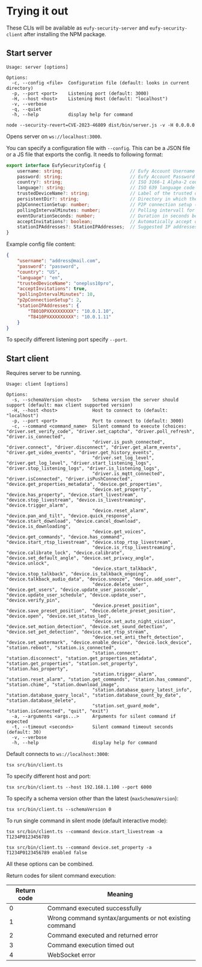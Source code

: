 # Trying it out

These CLIs will be available as `eufy-security-server` and `eufy-security-client` after installing the NPM package.

## Start server

```shell
Usage: server [options]

Options:
  -c, --config <file>  Configuration file (default: looks in current directory)
  -p, --port <port>    Listening port (default: 3000)
  -H, --host <host>    Listening Host (default: "localhost")
  -v, --verbose
  -q, --quiet
  -h, --help           display help for command
```

```shell
node --security-revert=CVE-2023-46809 dist/bin/server.js -v -H 0.0.0.0
```

Opens server on `ws://localhost:3000`.

You can specify a configuration file with `--config`. This can be a JSON file or a JS file that exports the config. It needs to following format:

```ts
export interface EufySecurityConfig {
    username: string;                         // Eufy Account Username (required)
    password: string;                         // Eufy Account Password (required)
    country?: string;                         // ISO 3166-1 Alpha-2 country code (default: US)
    language?: string;                        // ISO 639 language code (default: en)
    trustedDeviceName?: string;               // Label of the trusted devices (viewable with 2fa activated in Eufy App; default: eufyclient)
    persistentDir?: string;                   // Directory in which the persistent information is saved (default: module path)
    p2pConnectionSetup: number;               // P2P connection setup (default: 2 ; Quickest connection)
    pollingIntervalMinutes: number;           // Polling intervall for data refresh from Eufy Cloud (default: 10 min.)
    eventDurationSeconds: number;             // Duration in seconds before an event is reset E.g. motion event (default: 10 sec.)
    acceptInvitations?: boolean;              // Automatically accept device invitations (default: false)
    stationIPAddresses?: StationIPAddresses;  // Suggested IP addresses for a stations (default: unset)
}
```

Example config file content:

```json
{
    "username": "address@mail.com",
    "password": "password",
    "country": "US",
    "language": "en",
    "trustedDeviceName": "oneplus10pro",
    "acceptInvitations": true,
    "pollingIntervalMinutes": 10,
    "p2pConnectionSetup": 2,
    "stationIPAddresses": {
        "T8010PXXXXXXXXXX": "10.0.1.10",
        "T8410PXXXXXXXXXX": "10.0.1.11"
    }
}
```

To specify different listening port specify `--port`.

## Start client

Requires server to be running.

```shell
Usage: client [options]

Options:
  -s, --schemaVersion <host>    Schema version the server should support (default: max client supported version)
  -H, --host <host>             Host to connect to (default: "localhost")
  -p, --port <port>             Port to connect to (default: 3000)
  -c, --command <command_name>  Silent command to execute (choices: "driver.set_verify_code", "driver.set_captcha", "driver.poll_refresh", "driver.is_connected",
                                "driver.is_push_connected", "driver.connect", "driver.disconnect", "driver.get_alarm_events", "driver.get_video_events", "driver.get_history_events",
                                "driver.set_log_level", "driver.get_log_level", "driver.start_listening_logs", "driver.stop_listening_logs", "driver.is_listening_logs",
                                "driver.is_mqtt_connected", "driver.isConnected", "driver.isPushConnected", "device.get_properties_metadata", "device.get_properties",
                                "device.set_property", "device.has_property", "device.start_livestream", "device.stop_livestream", "device.is_livestreaming", "device.trigger_alarm",
                                "device.reset_alarm", "device.pan_and_tilt", "device.quick_response", "device.start_download", "device.cancel_download", "device.is_downloading",
                                "device.get_voices", "device.get_commands", "device.has_command", "device.start_rtsp_livestream", "device.stop_rtsp_livestream",
                                "device.is_rtsp_livestreaming", "device.calibrate_lock", "device.calibrate", "device.set_default_angle", "device.set_privacy_angle", "device.unlock",
                                "device.start_talkback", "device.stop_talkback", "device.is_talkback_ongoing", "device.talkback_audio_data", "device.snooze", "device.add_user",
                                "device.delete_user", "device.get_users", "device.update_user_passcode", "device.update_user_schedule", "device.update_user", "device.verify_pin",
                                "device.preset_position", "device.save_preset_position", "device.delete_preset_position", "device.open", "device.set_status_led",
                                "device.set_auto_night_vision", "device.set_motion_detection", "device.set_sound_detection", "device.set_pet_detection", "device.set_rtsp_stream",
                                "device.set_anti_theft_detection", "device.set_watermark", "device.enable_device", "device.lock_device", "station.reboot", "station.is_connected",
                                "station.connect", "station.disconnect", "station.get_properties_metadata", "station.get_properties", "station.set_property", "station.has_property",
                                "station.trigger_alarm", "station.reset_alarm", "station.get_commands", "station.has_command", "station.chime", "station.download_image",
                                "station.database_query_latest_info", "station.database_query_local", "station.database_count_by_date", "station.database_delete",
                                "station.set_guard_mode", "station.isConnected", "quit", "exit")
  -a, --arguments <args...>     Arguments for silent command if expected
  -t, --timeout <seconds>       Silent command timeout seconds (default: 30)
  -v, --verbose
  -h, --help                    display help for command
```

Default connects to `ws://localhost:3000`:

```shell
tsx src/bin/client.ts
```

To specify different host and port:

```shell
tsx src/bin/client.ts --host 192.168.1.100 --port 6000
```

To specify a schema version other than the latest (`maxSchemaVersion`):

```shell
tsx src/bin/client.ts --schemaVersion 0
```

To run single command in silent mode (default interactive mode):

```shell
tsx src/bin/client.ts --command device.start_livestream -a T1234P0123456789
```

```shell
tsx src/bin/client.ts --command device.set_property -a T1234P0123456789 enabled false
```

All these options can be combined.

Return codes for silent command execution:

| Return code | Meaning |
| - | - |
| 0 | Command executed successfully |
| 1 | Wrong command syntax/arguments or not existing command |
| 2 | Command executed and returned error |
| 3 | Command execution timed out |
| 4 | WebSocket error |